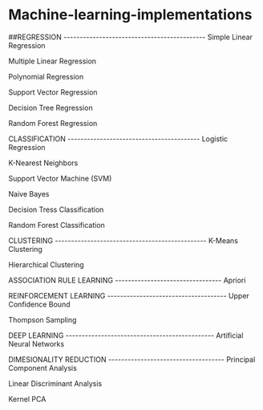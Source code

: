 # Machine-learning-implementations

##REGRESSION --------------------------------------------
Simple Linear Regression

Multiple Linear Regression

Polynomial Regression

Support Vector Regression

Decision Tree Regression

Random Forest Regression

CLASSIFICATION -----------------------------------------
Logistic Regression

K-Nearest Neighbors

Support Vector Machine (SVM)

Naive Bayes

Decision Tress Classification

Random Forest Classification

CLUSTERING -----------------------------------------------
K-Means Clustering

Hierarchical Clustering

ASSOCIATION RULE LEARNING ---------------------------------
Apriori

REINFORCEMENT LEARNING -------------------------------------
Upper Confidence Bound

Thompson Sampling

DEEP LEARNING ----------------------------------------------
Artificial Neural Networks

DIMESIONALITY REDUCTION ------------------------------------
Principal Component Analysis

Linear Discriminant Analysis

Kernel PCA
